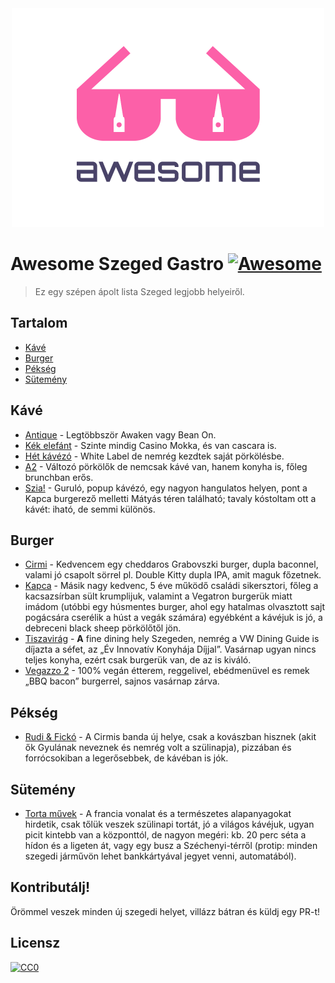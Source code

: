 <div align="center">
	<div>
		<img width="500" src="media/logo.png" alt="Awesome Szeged Gastro">
	</div>	
</div>

# Awesome Szeged Gastro [![Awesome](https://awesome.re/badge.svg)](https://awesome.re)

> Ez egy szépen ápolt lista Szeged legjobb helyeiről.


## Tartalom

- [Kávé](#kávé)
- [Burger](#burger)
- [Pékség](#pékség)
- [Sütemény](#sütemény)


## Kávé

- [Antique](https://www.facebook.com/AntiqueCafe) - Legtöbbször Awaken vagy Bean On.
- [Kék elefánt](https://www.facebook.com/kekelefantkavezo/) - Szinte mindig Casino Mokka, és van cascara is.
- [Hét kávézó](https://www.facebook.com/hetkavezo/) - White Label de nemrég kezdtek saját pörkölésbe.
- [A2](https://www.facebook.com/a2gastrocaffe/) - Változó pörkölők de nemcsak kávé van, hanem konyha is, főleg brunchban erős.
- [Szia!](https://www.facebook.com/sziacoffee/) - Guruló, popup kávézó, egy nagyon hangulatos helyen, pont a Kapca burgerező melletti Mátyás téren található; tavaly kóstoltam ott a kávét: iható, de semmi különös.


## Burger

- [Cirmi](https://www.facebook.com/cirmigasztrokocsma/) - Kedvencem egy cheddaros Grabovszki burger, dupla baconnel, valami jó csapolt sörrel pl. Double Kitty dupla IPA, amit maguk főzetnek.
- [Kapca](https://www.facebook.com/kapca.cafe/) - Másik nagy kedvenc, 5 éve működő családi sikersztori, főleg a kacsazsírban sült krumplijuk, valamint a Vegatron burgerük miatt imádom (utóbbi egy húsmentes burger, ahol egy hatalmas olvasztott sajt pogácsára cserélik a húst a vegák számára) egyébként a kávéjuk is jó, a debreceni black sheep pörkölőtől jön.
- [Tiszavirág](https://www.facebook.com/szegedtiszavirag) - **A** fine dining hely Szegeden, nemrég a VW Dining Guide is díjazta a séfet, az „Év Innovatív Konyhája Díjjal”. Vasárnap ugyan nincs teljes konyha, ezért csak burgerük van, de az is kiváló.
- [Vegazzo 2](https://www.facebook.com/Vegazzo2) - 100% vegán étterem, reggelivel, ebédmenüvel es remek „BBQ bacon” burgerrel, sajnos vasárnap zárva.


## Pékség

- [Rudi & Fickó](https://www.facebook.com/rudiesficko/) - A Cirmis banda új helye, csak a kovászban hisznek (akit ők Gyulának neveznek és nemrég volt a szülinapja), pizzában és forrócsokiban a legerősebbek, de kávéban is jók.


## Sütemény

- [Torta művek](https://www.facebook.com/tortamuvek/) - A francia vonalat és a természetes alapanyagokat hirdetik, csak tőlük veszek szülinapi tortát, jó a világos kávéjuk, ugyan picit kintebb van a központtól, de nagyon megéri: kb. 20 perc séta a hídon és a ligeten át, vagy egy busz a Széchenyi-térről (protip: minden szegedi járművön lehet bankkártyával jegyet venni, automatából).


## Kontributálj!

Örömmel veszek minden új szegedi helyet, villázz bátran és küldj egy PR-t!


## Licensz

[![CC0](https://mirrors.creativecommons.org/presskit/buttons/88x31/svg/cc-zero.svg)](https://creativecommons.org/publicdomain/zero/1.0)
